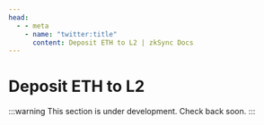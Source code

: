 ```yaml
---
head:
  - - meta
    - name: "twitter:title"
      content: Deposit ETH to L2 | zkSync Docs
---
```


# Deposit ETH to L2

:::warning
This section is under development. Check back soon.
:::
